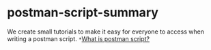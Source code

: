 # postman-script-summary
We create small tutorials to make it easy for everyone to access when writing a postman script.
`*`[What is postman script?](what-is-postman-script.md)

